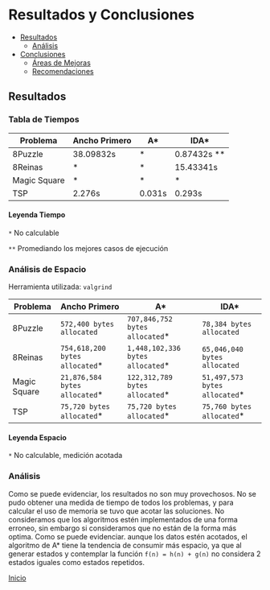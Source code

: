 # Resultados y Conclusiones

- [Resultados](#resultados)
  - [Análisis](#análisis)
- [Conclusiones](#conclusiones)
  - [Áreas de Mejoras](#áreas-de-mejora)
  - [Recomendaciones](#recomendaciones)

## Resultados

### Tabla de Tiempos

| Problema     | Ancho Primero | A* | IDA* |
|--------------|---------------|----|------|
| 8Puzzle      |    38.09832s  |   *  |   0.87432s **   |
| 8Reinas      |       *       |   *  |   15.43341s   |
| Magic Square |       *       |   *  |   *   |
| TSP          |       2.276s       |   0.031s  |   0.293s   |

#### Leyenda Tiempo

`*` No calculable

`**` Promediando los mejores casos de ejecución

### Análisis de Espacio

Herramienta utilizada: `valgrind`

| Problema     | Ancho Primero | A* | IDA* |
|--------------|---------------|----|------|
| 8Puzzle      | `572,400 bytes allocated` |   `707,846,752 bytes allocated`*  |   `78,384 bytes allocated`  |
| 8Reinas      | `754,618,200 bytes allocated`*       |   `1,448,102,336 bytes allocated`*  |   `65,046,040 bytes allocated`   |
| Magic Square |       `21,876,584 bytes allocated`*       |   `122,312,789 bytes allocated`*  |   `51,497,573 bytes allocated`*   |
| TSP          |       `75,720 bytes allocated`*       |   `75,720 bytes allocated`*  |   `75,760 bytes allocated`*   |

#### Leyenda Espacio

`*` No calculable, medición acotada

### Análisis

Como se puede evidenciar, los resultados no son muy provechosos. No se pudo obtener una medida de tiempo de todos los problemas, y para calcular el uso de memoria se tuvo que acotar las soluciones. No consideramos que los algoritmos estén implementados de una forma erroneo, sin embargo si consideramos que no están de la forma más optima. Como se puede evidenciar. aunque los datos estén acotados, el algoritmo de A* tiene la tendencia de consumir más espacio, ya que al generar estados y contemplar la función `f(n) = h(n) + g(n)` no considera 2 estados iguales como estados repetidos.


[Inicio](../../README.md)
